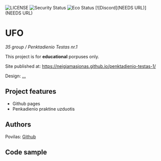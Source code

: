 ![LICENSE](https://img.shields.io/badge/license-MIT-blue.svg?style=flat-square)
![Security Status](https://img.shields.io/security-headers?label=Security&url=https%3A%2F%2Fgithub.com&style=flat-square)
![Eco Status](https://img.shields.io/badge/ECO-Friendly-green.svg)
[![Discord](NEEDS URL)](NEEDS URL)

# UFO

_35 group / Penktadienio Testas nr.1_

This project is for **educational** porpuses only.

Site published at: https://neigiamasjonas.github.io/penktadienio-testas-1/

Design: [...](...)

## Project features

-   Github pages
-   Penkadienio praktine uzduotis

## Authors

Povilas: [Github](https://github.com/neigiamasJonas)

## Code sample

```html